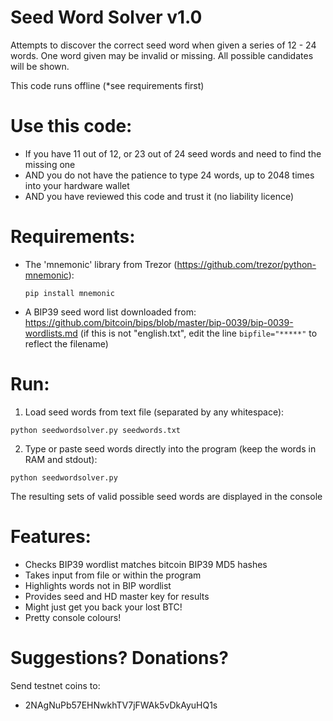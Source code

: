 # Seed Word Solver v1.0 
Attempts to discover the correct seed word when given a series of 12 - 24 words.
One word given may be invalid or missing. All possible candidates will be shown.

This code runs offline (*see requirements first)

# Use this code:
* If you have 11 out of 12, or 23 out of 24 seed words and need to find the missing one
* AND you do not have the patience to type 24 words, up to 2048 times into your hardware wallet
* AND you have reviewed this code and trust it (no liability licence)

# Requirements:
* The 'mnemonic' library from Trezor (https://github.com/trezor/python-mnemonic):

    ```
    pip install mnemonic
    ```
* A BIP39 seed word list downloaded from: 
https://github.com/bitcoin/bips/blob/master/bip-0039/bip-0039-wordlists.md
(if this is not "english.txt", edit the line ```bipfile="*****"``` to reflect the filename)

# Run:
1) Load seed words from text file (separated by any whitespace):
```
python seedwordsolver.py seedwords.txt
```
2) Type or paste seed words directly into the program (keep the words in RAM and stdout):
```
python seedwordsolver.py
```

The resulting sets of valid possible seed words are displayed in the console

# Features:
* Checks BIP39 wordlist matches bitcoin BIP39 MD5 hashes 
* Takes input from file or within the program
* Highlights words not in BIP wordlist
* Provides seed and HD master key for results
* Might just get you back your lost BTC!
* Pretty console colours!

# Suggestions? Donations?
Send testnet coins to:
* 2NAgNuPb57EHNwkhTV7jFWAk5vDkAyuHQ1s
